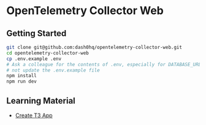 # OpenTelemetry Collector Web

## Getting Started

```sh
git clone git@github.com:dash0hq/opentelemetry-collector-web.git
cd opentelemetry-collector-web
cp .env.example .env
# Ask a colleague for the contents of .env, especially for DATABASE_URL as it contains secrets. Do 
# not update the .env.example file
npm install
npm run dev
```

## Learning Material

 - [Create T3 App](https://create.t3.gg/)
